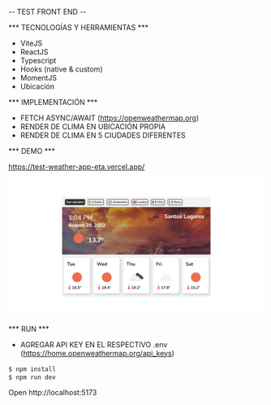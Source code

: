 -- TEST FRONT END --

*** TECNOLOGÍAS Y HERRAMIENTAS ***

- ViteJS
- ReactJS
- Typescript
- Hooks (native & custom)
- MomentJS
- Ubicación

*** IMPLEMENTACIÓN ***

- FETCH ASYNC/AWAIT (https://openweathermap.org)
- RENDER DE CLIMA EN UBICACIÓN PROPIA
- RENDER DE CLIMA EN 5 CIUDADES DIFERENTES

*** DEMO ***

https://test-weather-app-eta.vercel.app/

![Demo image](https://github.com/FredonRa/TEST-weather-app/blob/master/src/img/screenshot-test.png)

*** RUN ***

- AGREGAR API KEY EN EL RESPECTIVO .env (https://home.openweathermap.org/api_keys)

```console
$ npm install
$ npm run dev
```

Open http://localhost:5173